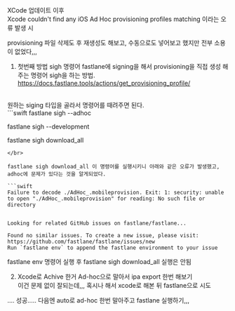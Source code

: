 XCode 업데이트 이후 </br>
Xcode couldn't find any iOS Ad Hoc provisioning profiles matching 이라는 오류 발생 시 </br>

provisioning 파일 삭제도 후 재생성도 해보고, 수동으로도 넣어보고 했지만 전부 소용이 없었다,,, </br>

1. 첫번째 방법 sigh 명령어
fastlane에 signing을 해서 provisioning을 직접 생성 해주는 명령어 sigh을 하는 방법. </br>
https://docs.fastlane.tools/actions/get_provisioning_profile/

</br>
원하는 siging 타입을 골라서 명령어를 때려주면 된다. 


</br>
```swift
fastlane sigh --adhoc

fastlane sigh --development

fastlane sigh download_all
```
</br>

fastlane sigh download_all 이 명령어를 실행시키니 아래와 같은 오류가 발생했고, adhoc에 문제가 있다는 것을 알게되었다.

```swift
Failure to decode ./AdHoc_.mobileprovision. Exit: 1: security: unable to open "./AdHoc_.mobileprovision" for reading: No such file or directory


Looking for related GitHub issues on fastlane/fastlane...

Found no similar issues. To create a new issue, please visit:
https://github.com/fastlane/fastlane/issues/new
Run `fastlane env` to append the fastlane environment to your issue
```

fastlane env 명령어 실행 후 fastlane sigh download_all 실행은 안됨
</br>

2. Xcode로 Achive 한거 Ad-hoc으로 말아서 ipa export 한번 해보기 </br>
이건 문제 없이 잘되는데,,, 혹시나 해서 xcode로 해본 뒤 fastlane으로 시도 </br>

.... 성공..... 다음엔 auto로 ad-hoc 한번 말아주고 fastlane 실행하기,,,
